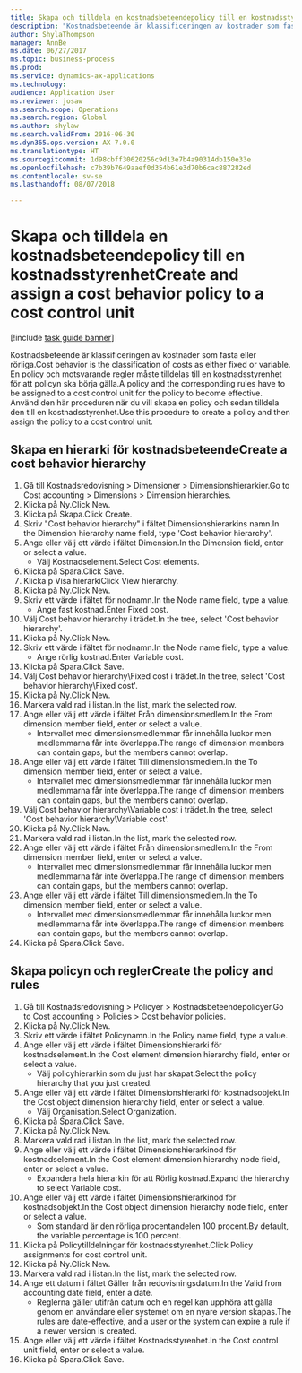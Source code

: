 ```yaml
--- 
title: Skapa och tilldela en kostnadsbeteendepolicy till en kostnadsstyrenhet
description: "Kostnadsbeteende är klassificeringen av kostnader som fasta eller rörliga."
author: ShylaThompson
manager: AnnBe
ms.date: 06/27/2017
ms.topic: business-process
ms.prod: 
ms.service: dynamics-ax-applications
ms.technology: 
audience: Application User
ms.reviewer: josaw
ms.search.scope: Operations
ms.search.region: Global
ms.author: shylaw
ms.search.validFrom: 2016-06-30
ms.dyn365.ops.version: AX 7.0.0
ms.translationtype: HT
ms.sourcegitcommit: 1d98cbff30620256c9d13e7b4a90314db150e33e
ms.openlocfilehash: c7b39b7649aaef0d354b61e3d70b6cac887282ed
ms.contentlocale: sv-se
ms.lasthandoff: 08/07/2018

---
```

# <a name="create-and-assign-a-cost-behavior-policy-to-a-cost-control-unit"></a><span data-ttu-id="6792e-103">Skapa och tilldela en kostnadsbeteendepolicy till en kostnadsstyrenhet</span><span class="sxs-lookup"><span data-stu-id="6792e-103">Create and assign a cost behavior policy to a cost control unit</span></span>

[!include [task guide banner](../../includes/task-guide-banner.md)]

<span data-ttu-id="6792e-104">Kostnadsbeteende är klassificeringen av kostnader som fasta eller rörliga.</span><span class="sxs-lookup"><span data-stu-id="6792e-104">Cost behavior is the classification of costs as either fixed or variable.</span></span> <span data-ttu-id="6792e-105">En policy och motsvarande regler måste tilldelas till en kostnadsstyrenhet för att policyn ska börja gälla.</span><span class="sxs-lookup"><span data-stu-id="6792e-105">A policy and the corresponding rules have to be assigned to a cost control unit for the policy to become effective.</span></span> <span data-ttu-id="6792e-106">Använd den här proceduren när du vill skapa en policy och sedan tilldela den till en kostnadsstyrenhet.</span><span class="sxs-lookup"><span data-stu-id="6792e-106">Use this procedure to create a policy and then assign the policy to a cost control unit.</span></span>


## <a name="create-a-cost-behavior-hierarchy"></a><span data-ttu-id="6792e-107">Skapa en hierarki för kostnadsbeteende</span><span class="sxs-lookup"><span data-stu-id="6792e-107">Create a cost behavior hierarchy</span></span>
1. <span data-ttu-id="6792e-108">Gå till Kostnadsredovisning > Dimensioner > Dimensionshierarkier.</span><span class="sxs-lookup"><span data-stu-id="6792e-108">Go to Cost accounting > Dimensions > Dimension hierarchies.</span></span>
2. <span data-ttu-id="6792e-109">Klicka på Ny.</span><span class="sxs-lookup"><span data-stu-id="6792e-109">Click New.</span></span>
3. <span data-ttu-id="6792e-110">Klicka på Skapa.</span><span class="sxs-lookup"><span data-stu-id="6792e-110">Click Create.</span></span>
4. <span data-ttu-id="6792e-111">Skriv "Cost behavior hierarchy" i fältet Dimensionshierarkins namn.</span><span class="sxs-lookup"><span data-stu-id="6792e-111">In the Dimension hierarchy name field, type 'Cost behavior hierarchy'.</span></span>
5. <span data-ttu-id="6792e-112">Ange eller välj ett värde i fältet Dimension.</span><span class="sxs-lookup"><span data-stu-id="6792e-112">In the Dimension field, enter or select a value.</span></span>
    * <span data-ttu-id="6792e-113">Välj Kostnadselement.</span><span class="sxs-lookup"><span data-stu-id="6792e-113">Select Cost elements.</span></span>  
6. <span data-ttu-id="6792e-114">Klicka på Spara.</span><span class="sxs-lookup"><span data-stu-id="6792e-114">Click Save.</span></span>
7. <span data-ttu-id="6792e-115">Klicka p Visa hierarki</span><span class="sxs-lookup"><span data-stu-id="6792e-115">Click View hierarchy.</span></span>
8. <span data-ttu-id="6792e-116">Klicka på Ny.</span><span class="sxs-lookup"><span data-stu-id="6792e-116">Click New.</span></span>
9. <span data-ttu-id="6792e-117">Skriv ett värde i fältet för nodnamn.</span><span class="sxs-lookup"><span data-stu-id="6792e-117">In the Node name field, type a value.</span></span>
    * <span data-ttu-id="6792e-118">Ange fast kostnad.</span><span class="sxs-lookup"><span data-stu-id="6792e-118">Enter Fixed cost.</span></span>  
10. <span data-ttu-id="6792e-119">Välj Cost behavior hierarchy i trädet.</span><span class="sxs-lookup"><span data-stu-id="6792e-119">In the tree, select 'Cost behavior hierarchy'.</span></span>
11. <span data-ttu-id="6792e-120">Klicka på Ny.</span><span class="sxs-lookup"><span data-stu-id="6792e-120">Click New.</span></span>
12. <span data-ttu-id="6792e-121">Skriv ett värde i fältet för nodnamn.</span><span class="sxs-lookup"><span data-stu-id="6792e-121">In the Node name field, type a value.</span></span>
    * <span data-ttu-id="6792e-122">Ange rörlig kostnad.</span><span class="sxs-lookup"><span data-stu-id="6792e-122">Enter Variable cost.</span></span>  
13. <span data-ttu-id="6792e-123">Klicka på Spara.</span><span class="sxs-lookup"><span data-stu-id="6792e-123">Click Save.</span></span>
14. <span data-ttu-id="6792e-124">Välj Cost behavior hierarchy\Fixed cost i trädet.</span><span class="sxs-lookup"><span data-stu-id="6792e-124">In the tree, select 'Cost behavior hierarchy\Fixed cost'.</span></span>
15. <span data-ttu-id="6792e-125">Klicka på Ny.</span><span class="sxs-lookup"><span data-stu-id="6792e-125">Click New.</span></span>
16. <span data-ttu-id="6792e-126">Markera vald rad i listan.</span><span class="sxs-lookup"><span data-stu-id="6792e-126">In the list, mark the selected row.</span></span>
17. <span data-ttu-id="6792e-127">Ange eller välj ett värde i fältet Från dimensionsmedlem.</span><span class="sxs-lookup"><span data-stu-id="6792e-127">In the From dimension member field, enter or select a value.</span></span>
    * <span data-ttu-id="6792e-128">Intervallet med dimensionsmedlemmar får innehålla luckor men medlemmarna får inte överlappa.</span><span class="sxs-lookup"><span data-stu-id="6792e-128">The range of dimension members can contain gaps, but the members cannot overlap.</span></span>  
18. <span data-ttu-id="6792e-129">Ange eller välj ett värde i fältet Till dimensionsmedlem.</span><span class="sxs-lookup"><span data-stu-id="6792e-129">In the To dimension member field, enter or select a value.</span></span>
    * <span data-ttu-id="6792e-130">Intervallet med dimensionsmedlemmar får innehålla luckor men medlemmarna får inte överlappa.</span><span class="sxs-lookup"><span data-stu-id="6792e-130">The range of dimension members can contain gaps, but the members cannot overlap.</span></span>  
19. <span data-ttu-id="6792e-131">Välj Cost behavior hierarchy\Variable cost i trädet.</span><span class="sxs-lookup"><span data-stu-id="6792e-131">In the tree, select 'Cost behavior hierarchy\Variable cost'.</span></span>
20. <span data-ttu-id="6792e-132">Klicka på Ny.</span><span class="sxs-lookup"><span data-stu-id="6792e-132">Click New.</span></span>
21. <span data-ttu-id="6792e-133">Markera vald rad i listan.</span><span class="sxs-lookup"><span data-stu-id="6792e-133">In the list, mark the selected row.</span></span>
22. <span data-ttu-id="6792e-134">Ange eller välj ett värde i fältet Från dimensionsmedlem.</span><span class="sxs-lookup"><span data-stu-id="6792e-134">In the From dimension member field, enter or select a value.</span></span>
    * <span data-ttu-id="6792e-135">Intervallet med dimensionsmedlemmar får innehålla luckor men medlemmarna får inte överlappa.</span><span class="sxs-lookup"><span data-stu-id="6792e-135">The range of dimension members can contain gaps, but the members cannot overlap.</span></span>  
23. <span data-ttu-id="6792e-136">Ange eller välj ett värde i fältet Till dimensionsmedlem.</span><span class="sxs-lookup"><span data-stu-id="6792e-136">In the To dimension member field, enter or select a value.</span></span>
    * <span data-ttu-id="6792e-137">Intervallet med dimensionsmedlemmar får innehålla luckor men medlemmarna får inte överlappa.</span><span class="sxs-lookup"><span data-stu-id="6792e-137">The range of dimension members can contain gaps, but the members cannot overlap.</span></span>  
24. <span data-ttu-id="6792e-138">Klicka på Spara.</span><span class="sxs-lookup"><span data-stu-id="6792e-138">Click Save.</span></span>

## <a name="create-the-policy-and-rules"></a><span data-ttu-id="6792e-139">Skapa policyn och regler</span><span class="sxs-lookup"><span data-stu-id="6792e-139">Create the policy and rules</span></span>
1. <span data-ttu-id="6792e-140">Gå till Kostnadsredovisning > Policyer > Kostnadsbeteendepolicyer.</span><span class="sxs-lookup"><span data-stu-id="6792e-140">Go to Cost accounting > Policies > Cost behavior policies.</span></span>
2. <span data-ttu-id="6792e-141">Klicka på Ny.</span><span class="sxs-lookup"><span data-stu-id="6792e-141">Click New.</span></span>
3. <span data-ttu-id="6792e-142">Skriv ett värde i fältet Policynamn.</span><span class="sxs-lookup"><span data-stu-id="6792e-142">In the Policy name field, type a value.</span></span>
4. <span data-ttu-id="6792e-143">Ange eller välj ett värde i fältet Dimensionshierarki för kostnadselement.</span><span class="sxs-lookup"><span data-stu-id="6792e-143">In the Cost element dimension hierarchy field, enter or select a value.</span></span>
    * <span data-ttu-id="6792e-144">Välj policyhierarkin som du just har skapat.</span><span class="sxs-lookup"><span data-stu-id="6792e-144">Select the policy hierarchy that you just created.</span></span>  
5. <span data-ttu-id="6792e-145">Ange eller välj ett värde i fältet Dimensionshierarki för kostnadsobjekt.</span><span class="sxs-lookup"><span data-stu-id="6792e-145">In the Cost object dimension hierarchy field, enter or select a value.</span></span>
    * <span data-ttu-id="6792e-146">Välj Organisation.</span><span class="sxs-lookup"><span data-stu-id="6792e-146">Select Organization.</span></span>  
6. <span data-ttu-id="6792e-147">Klicka på Spara.</span><span class="sxs-lookup"><span data-stu-id="6792e-147">Click Save.</span></span>
7. <span data-ttu-id="6792e-148">Klicka på Ny.</span><span class="sxs-lookup"><span data-stu-id="6792e-148">Click New.</span></span>
8. <span data-ttu-id="6792e-149">Markera vald rad i listan.</span><span class="sxs-lookup"><span data-stu-id="6792e-149">In the list, mark the selected row.</span></span>
9. <span data-ttu-id="6792e-150">Ange eller välj ett värde i fältet Dimensionshierarkinod för kostnadselement.</span><span class="sxs-lookup"><span data-stu-id="6792e-150">In the Cost element dimension hierarchy node field, enter or select a value.</span></span>
    * <span data-ttu-id="6792e-151">Expandera hela hierarkin för att Rörlig kostnad.</span><span class="sxs-lookup"><span data-stu-id="6792e-151">Expand the hierarchy to select Variable cost.</span></span>  
10. <span data-ttu-id="6792e-152">Ange eller välj ett värde i fältet Dimensionshierarkinod för kostnadsobjekt.</span><span class="sxs-lookup"><span data-stu-id="6792e-152">In the Cost object dimension hierarchy node field, enter or select a value.</span></span>
    * <span data-ttu-id="6792e-153">Som standard är den rörliga procentandelen 100 procent.</span><span class="sxs-lookup"><span data-stu-id="6792e-153">By default, the variable percentage is 100 percent.</span></span>  
11. <span data-ttu-id="6792e-154">Klicka på Policytilldelningar för kostnadsstyrenhet.</span><span class="sxs-lookup"><span data-stu-id="6792e-154">Click Policy assignments for cost control unit.</span></span>
12. <span data-ttu-id="6792e-155">Klicka på Ny.</span><span class="sxs-lookup"><span data-stu-id="6792e-155">Click New.</span></span>
13. <span data-ttu-id="6792e-156">Markera vald rad i listan.</span><span class="sxs-lookup"><span data-stu-id="6792e-156">In the list, mark the selected row.</span></span>
14. <span data-ttu-id="6792e-157">Ange ett datum i fältet Gäller från redovisningsdatum.</span><span class="sxs-lookup"><span data-stu-id="6792e-157">In the Valid from accounting date field, enter a date.</span></span>
    * <span data-ttu-id="6792e-158">Reglerna gäller utifrån datum och en regel kan upphöra att gälla genom en användare eller systemet om en nyare version skapas.</span><span class="sxs-lookup"><span data-stu-id="6792e-158">The rules are date-effective, and a user or the system can expire a rule if a newer version is created.</span></span>  
15. <span data-ttu-id="6792e-159">Ange eller välj ett värde i fältet Kostnadsstyrenhet.</span><span class="sxs-lookup"><span data-stu-id="6792e-159">In the Cost control unit field, enter or select a value.</span></span>
16. <span data-ttu-id="6792e-160">Klicka på Spara.</span><span class="sxs-lookup"><span data-stu-id="6792e-160">Click Save.</span></span>


